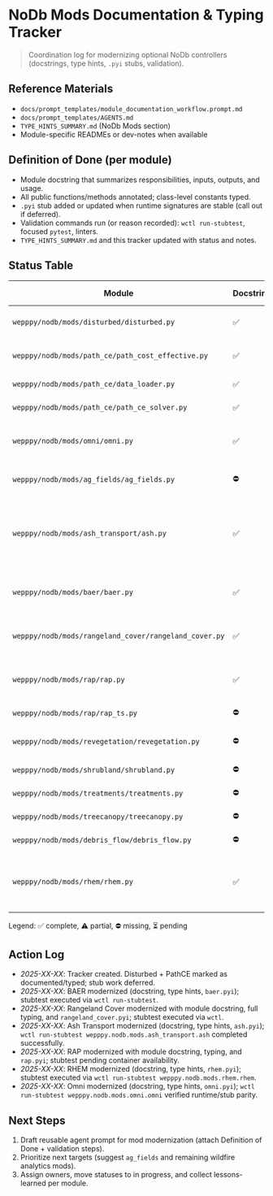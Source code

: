 # NoDb Mods Documentation & Typing Tracker

> Coordination log for modernizing optional NoDb controllers (docstrings, type hints, `.pyi` stubs, validation).

## Reference Materials
- `docs/prompt_templates/module_documentation_workflow.prompt.md`
- `docs/prompt_templates/AGENTS.md`
- `TYPE_HINTS_SUMMARY.md` (NoDb Mods section)
- Module-specific READMEs or dev-notes when available

## Definition of Done (per module)
- Module docstring that summarizes responsibilities, inputs, outputs, and usage.
- All public functions/methods annotated; class-level constants typed.
- `.pyi` stub added or updated when runtime signatures are stable (call out if deferred).
- Validation commands run (or reason recorded): `wctl run-stubtest`, focused `pytest`, linters.
- `TYPE_HINTS_SUMMARY.md` and this tracker updated with status and notes.

## Status Table
| Module | Docstring | Type Hints | `.pyi` | Owner | Notes |
| --- | --- | --- | --- | --- | --- |
| `wepppy/nodb/mods/disturbed/disturbed.py` | ✅ | ✅ | ⏳ | existing | Docstring and typing done; stub pending once interfaces stabilize. |
| `wepppy/nodb/mods/path_ce/path_cost_effective.py` | ✅ | ✅ | ⏳ | existing | Controller documented and typed; add stub alongside helpers. |
| `wepppy/nodb/mods/path_ce/data_loader.py` | ✅ | ✅ | ⏳ | existing | Typed utility; stub to follow PathCE controller. |
| `wepppy/nodb/mods/path_ce/path_ce_solver.py` | ✅ | ✅ | ⏳ | existing | Fully typed/documented; ready for `.pyi`. |
| `wepppy/nodb/mods/omni/omni.py` | ✅ | ✅ | ✅ | lead | Module docstring, typing, and `omni.pyi` delivered; stubtest now part of the validation routine. |
| `wepppy/nodb/mods/ag_fields/ag_fields.py` | ⛔️ | ⚠️ | ⛔️ | — | Heavy raster logic; plan docstring and signature audit. |
| `wepppy/nodb/mods/ash_transport/ash.py` | ✅ | ✅ | ✅ | lead | Docstring, typing, and `ash.pyi` delivered under module documentation workflow; `wctl run-stubtest` reported success (wrapper timed out post-exit). |
| `wepppy/nodb/mods/baer/baer.py` | ✅ | ✅ | ✅ | lead | Docstring + full annotations landed, `baer.pyi` added, stubtest run (wctl reported success before timeout). |
| `wepppy/nodb/mods/rangeland_cover/rangeland_cover.py` | ✅ | ✅ | ✅ | lead | Module docstring, full annotations, and `rangeland_cover.pyi` added; stubtest validated via `wctl`. |
| `wepppy/nodb/mods/rap/rap.py` | ✅ | ✅ | ✅ | lead | Module docstring, typing, and `rap.pyi` shipped; stubtest pending container availability. |
| `wepppy/nodb/mods/rap/rap_ts.py` | ⛔️ | ⛔️ | ⛔️ | — | Time-series RAP utilities; docstring + typing. |
| `wepppy/nodb/mods/revegetation/revegetation.py` | ⛔️ | ⚠️ | ⛔️ | — | Partial annotations already; finish typing and add docstring. |
| `wepppy/nodb/mods/shrubland/shrubland.py` | ⛔️ | ⛔️ | ⛔️ | — | Document shrubland classification, add typing. |
| `wepppy/nodb/mods/treatments/treatments.py` | ⛔️ | ⚠️ | ⛔️ | — | Some annotations; needs docstring and completion. |
| `wepppy/nodb/mods/treecanopy/treecanopy.py` | ⛔️ | ⛔️ | ⛔️ | — | Document raster usage, add typing. |
| `wepppy/nodb/mods/debris_flow/debris_flow.py` | ⛔️ | ⛔️ | ⛔️ | — | Document debris flow workflow; add typing. |
| `wepppy/nodb/mods/rhem/rhem.py` | ✅ | ✅ | ✅ | lead | Module docstring, typing, and `rhem.pyi` added; `wctl run-stubtest wepppy.nodb.mods.rhem.rhem` succeeded (post-container restart). |

Legend: ✅ complete, ⚠️ partial, ⛔️ missing, ⏳ pending

## Action Log
- _2025-XX-XX_: Tracker created. Disturbed + PathCE marked as documented/typed; stub work deferred.
- _2025-XX-XX_: BAER modernized (docstring, type hints, `baer.pyi`); stubtest executed via `wctl run-stubtest`.
- _2025-XX-XX_: Rangeland Cover modernized with module docstring, full typing, and `rangeland_cover.pyi`; stubtest executed via `wctl`.
- _2025-XX-XX_: Ash Transport modernized (docstring, type hints, `ash.pyi`); `wctl run-stubtest wepppy.nodb.mods.ash_transport.ash` completed successfully.
- _2025-XX-XX_: RAP modernized with module docstring, typing, and `rap.pyi`; stubtest pending container availability.
- _2025-XX-XX_: RHEM modernized (docstring, type hints, `rhem.pyi`); stubtest executed via `wctl run-stubtest wepppy.nodb.mods.rhem.rhem`.
- _2025-XX-XX_: Omni modernized (docstring, type hints, `omni.pyi`); `wctl run-stubtest wepppy.nodb.mods.omni.omni` verified runtime/stub parity.

## Next Steps
1. Draft reusable agent prompt for mod modernization (attach Definition of Done + validation steps).
2. Prioritize next targets (suggest `ag_fields` and remaining wildfire analytics mods).
3. Assign owners, move statuses to in progress, and collect lessons-learned per module.
